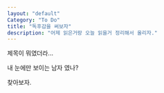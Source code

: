 ```yaml
---
layout: "default"
Category: "To Do"
title: "독후감을 써보자"
description: "어제 읽은거랑 오늘 읽을거 정리해서 올리자."
---
```


제목이 뭐였더라...

내 눈에만 보이는 남자 였나?

찾아보자.
